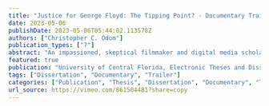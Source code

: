 ```yaml
---
title: "Justice for George Floyd: The Tipping Point? - Documentary Trailer 1"
date: 2023-05-06
publishDate: 2023-05-06T05:44:02.113578Z
authors: ["Christopher C. Odom"]
publication_types: ["7"]
abstract: "An impassioned, skeptical filmmaker and digital media scholar witnesses the Justice for George Floyd movement surge during the middle of a global pandemic and must overcome generational, entrenched cultural biases to uncover why global citizens took the streets to demand Justice for George Floyd and to document concrete social media digital activism rhetorical strategies for social justice and social change by interviewing activists, academics, and artists toiling in the trenches for cultural progress."
featured: true
publication: "University of Central Florida, Electronic Theses and Dissertations, 2020-. 1626"
tags: ["Dissertation", "Documentary", "Trailer"]
categories: ["Publication", "Thesis", "Dissertation", "Documentary", "Trailer"]
url_source: https://vimeo.com/861504481?share=copy
---
```

